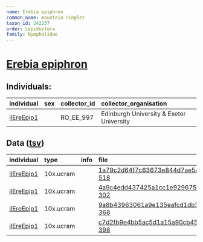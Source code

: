 ```yaml
---
name: Erebia epiphron
common_name: mountain ringlet
taxon_id: 242257
order: Lepidoptera
family: Nymphalidae
---
```


# [Erebia epiphron](https://www.ebi.ac.uk/ena/data/taxonomy/v1/taxon/tax-id/242257)

## Individuals:

| individual | sex | collector_id | collector_organisation |
| :--------- | :-: | :----------- | :--------------------- |
| [ilEreEpip1](ilEreEpip1.md) |  | RO_EE_997 | Edinburgh University & Exeter University |

## Data ([tsv](Erebia_epiphron_data.tsv))

| individual | type | info | file |
| :--------- | :--- | :--- | :--- |
| [ilEreEpip1](ilEreEpip1.md) | 10x.ucram |  | [1a79c2d64f7c63673e844d7ae5a27d91-518](https://darwin.cog.sanger.ac.uk/insects/Erebia_epiphron/ilEreEpip1/genomic_data/10x/33610_7%235.cram) |
| [ilEreEpip1](ilEreEpip1.md) | 10x.ucram |  | [4a9c4edd437425a1cc1e9296752eecf7-302](https://darwin.cog.sanger.ac.uk/insects/Erebia_epiphron/ilEreEpip1/genomic_data/10x/33610_7%236.cram) |
| [ilEreEpip1](ilEreEpip1.md) | 10x.ucram |  | [9a8b43963061a9e135eafcd1db3ead95-368](https://darwin.cog.sanger.ac.uk/insects/Erebia_epiphron/ilEreEpip1/genomic_data/10x/33610_7%237.cram) |
| [ilEreEpip1](ilEreEpip1.md) | 10x.ucram |  | [c7d2fb9e4bb5ac5d1a15a90cb45000b5-398](https://darwin.cog.sanger.ac.uk/insects/Erebia_epiphron/ilEreEpip1/genomic_data/10x/33610_7%238.cram) |
